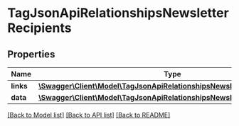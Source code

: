 # TagJsonApiRelationshipsNewsletterRecipients

## Properties
Name | Type | Description | Notes
------------ | ------------- | ------------- | -------------
**links** | [**\Swagger\Client\Model\TagJsonApiRelationshipsNewsletterRecipientsLinks**](TagJsonApiRelationshipsNewsletterRecipientsLinks.md) |  | [optional] 
**data** | [**\Swagger\Client\Model\TagJsonApiRelationshipsNewsletterRecipientsData[]**](TagJsonApiRelationshipsNewsletterRecipientsData.md) |  | [optional] 

[[Back to Model list]](../../README.md#documentation-for-models) [[Back to API list]](../../README.md#documentation-for-api-endpoints) [[Back to README]](../../README.md)

